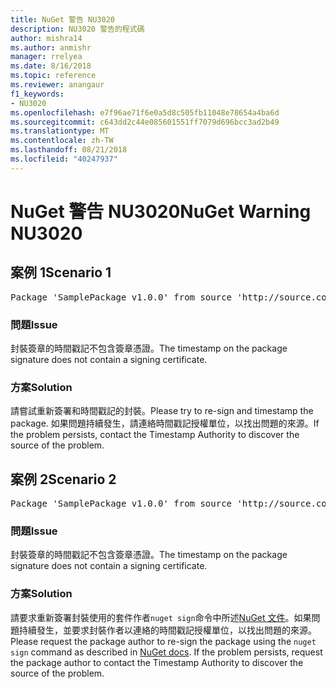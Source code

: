 ```yaml
---
title: NuGet 警告 NU3020
description: NU3020 警告的程式碼
author: mishra14
ms.author: anmishr
manager: rrelyea
ms.date: 8/16/2018
ms.topic: reference
ms.reviewer: anangaur
f1_keywords:
- NU3020
ms.openlocfilehash: e7f96ae71f6e0a5d8c505fb11048e78654a4ba6d
ms.sourcegitcommit: c643dd2c44e085601551ff7079d696bcc3ad2b49
ms.translationtype: MT
ms.contentlocale: zh-TW
ms.lasthandoff: 08/21/2018
ms.locfileid: "40247937"
---
```

# <a name="nuget-warning-nu3020"></a><span data-ttu-id="1f4f9-103">NuGet 警告 NU3020</span><span class="sxs-lookup"><span data-stu-id="1f4f9-103">NuGet Warning NU3020</span></span>

## <a name="scenario-1"></a><span data-ttu-id="1f4f9-104">案例 1</span><span class="sxs-lookup"><span data-stu-id="1f4f9-104">Scenario 1</span></span>

<pre>Package 'SamplePackage v1.0.0' from source 'http://source.com/index.json': The timestamp does not have a signing certificate.</pre>

### <a name="issue"></a><span data-ttu-id="1f4f9-105">問題</span><span class="sxs-lookup"><span data-stu-id="1f4f9-105">Issue</span></span>

<span data-ttu-id="1f4f9-106">封裝簽章的時間戳記不包含簽章憑證。</span><span class="sxs-lookup"><span data-stu-id="1f4f9-106">The timestamp on the package signature does not contain a signing certificate.</span></span>


### <a name="solution"></a><span data-ttu-id="1f4f9-107">方案</span><span class="sxs-lookup"><span data-stu-id="1f4f9-107">Solution</span></span>

<span data-ttu-id="1f4f9-108">請嘗試重新簽署和時間戳記的封裝。</span><span class="sxs-lookup"><span data-stu-id="1f4f9-108">Please try to re-sign and timestamp the package.</span></span> <span data-ttu-id="1f4f9-109">如果問題持續發生，請連絡時間戳記授權單位，以找出問題的來源。</span><span class="sxs-lookup"><span data-stu-id="1f4f9-109">If the problem persists, contact the Timestamp Authority to discover the source of the problem.</span></span>



## <a name="scenario-2"></a><span data-ttu-id="1f4f9-110">案例 2</span><span class="sxs-lookup"><span data-stu-id="1f4f9-110">Scenario 2</span></span>

<pre>Package 'SamplePackage v1.0.0' from source 'http://source.com/index.json': The primary signature's timestamp does not have a signing certificate.</pre>

### <a name="issue"></a><span data-ttu-id="1f4f9-111">問題</span><span class="sxs-lookup"><span data-stu-id="1f4f9-111">Issue</span></span>

<span data-ttu-id="1f4f9-112">封裝簽章的時間戳記不包含簽章憑證。</span><span class="sxs-lookup"><span data-stu-id="1f4f9-112">The timestamp on the package signature does not contain a signing certificate.</span></span>


### <a name="solution"></a><span data-ttu-id="1f4f9-113">方案</span><span class="sxs-lookup"><span data-stu-id="1f4f9-113">Solution</span></span>

<span data-ttu-id="1f4f9-114">請要求重新簽署封裝使用的套件作者`nuget sign`命令中所述[NuGet 文件](https://docs.microsoft.com/en-us/nuget/create-packages/sign-a-package)。如果問題持續發生，並要求封裝作者以連絡的時間戳記授權單位，以找出問題的來源。</span><span class="sxs-lookup"><span data-stu-id="1f4f9-114">Please request the package author to re-sign the package using the `nuget sign` command as described in [NuGet docs](https://docs.microsoft.com/en-us/nuget/create-packages/sign-a-package). If the problem persists, request the package author to contact the Timestamp Authority to discover the source of the problem.</span></span>


